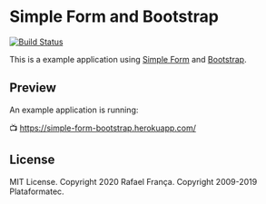 # Simple Form and Bootstrap

[![Build Status](https://github.com/heartcombo/simple_form-bootstrap/actions/workflows/test.yml/badge.svg)](https://github.com/heartcombo/simple_form-bootstrap/actions)

This is a example application using [Simple Form](https://github.com/heartcombo/simple_form)
and [Bootstrap](http://getbootstrap.com/).

## Preview

An example application is running:

:tv: https://simple-form-bootstrap.herokuapp.com/

## License

MIT License. Copyright 2020 Rafael França. Copyright 2009-2019 Plataformatec.
